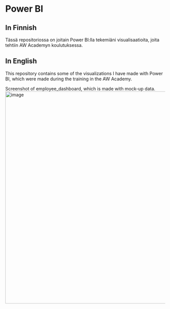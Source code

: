# Power BI

## In Finnish
Tässä repositoriossa on joitain Power BI:lla tekemiäni visualisaatioita, joita tehtiin AW Academyn koulutuksessa.

## In English
This repository contains some of the visualizations I have made with Power BI, which were made during the training in the AW Academy.

Screenshot of employee_dashboard, which is made with mock-up data.
<img width="668" alt="image" src="https://github.com/jussiiih/Power-BI/assets/107620116/2998e39a-7258-42cd-b553-3ffaf10b4c74">
